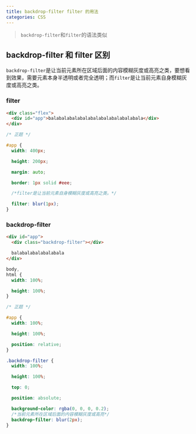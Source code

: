 ```yaml
---
title: backdrop-filter filter 的用法
categories: CSS
---
```


> `backdrop-filter`和`filter`的语法类似

## backdrop-filter 和 filter 区别

`backdrop-filter`是让当前元素所在区域后面的内容模糊灰度或高亮之类，要想看到效果，需要元素本身半透明或者完全透明；而`filter`是让当前元素自身模糊灰度或高亮之类。

### filter

```html
<div class="flex">
  <div id="app">balabalabalabalabalabalabalabalabala</div>
</div>
```

```css
/* 正题 */

#app {
  width: 400px;

  height: 200px;

  margin: auto;

  border: 1px solid #eee;

  /*filter是让当前元素自身模糊灰度或高亮之类。*/

  filter: blur(1px);
}
```

### backdrop-filter

```html
<div id="app">
  <div class="backdrop-filter"></div>

  balabalabalabalabala
</div>
```

```css
body,
html {
  width: 100%;

  height: 100%;
}

/* 正题 */

#app {
  width: 100%;

  height: 100%;

  position: relative;
}

.backdrop-filter {
  width: 100%;

  height: 100%;

  top: 0;

  position: absolute;

  background-color: rgba(0, 0, 0, 0.2);
  /*当前元素所在区域后面的内容模糊灰度或高亮*/
  backdrop-filter: blur(2px);
}
```
